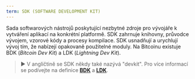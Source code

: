 ```yaml
---
term: SDK (SOFTWARE DEVELOPMENT KIT)
---
```


Sada softwarových nástrojů poskytující nezbytné zdroje pro vývojáře k vytváření aplikací na konkrétní platformě. SDK zahrnuje knihovny, průvodce vývojem, vzorové kódy a procesy kompilace. SDK usnadňují a urychlují vývoj tím, že nabízejí opakovaně použitelné moduly. Na Bitcoinu existuje BDK (*Bitcoin Dev Kit*) a LDK (*Lightning Dev Kit*).

> ► V angličtině se SDK někdy také nazývá "devkit". Pro více informací se podívejte na definice [**BDK**](/dictionnaire/B.md#bdk-bitcoin-dev-kit) a [**LDK**](/dictionnaire/L.md#ldk-lightning-dev-kit).